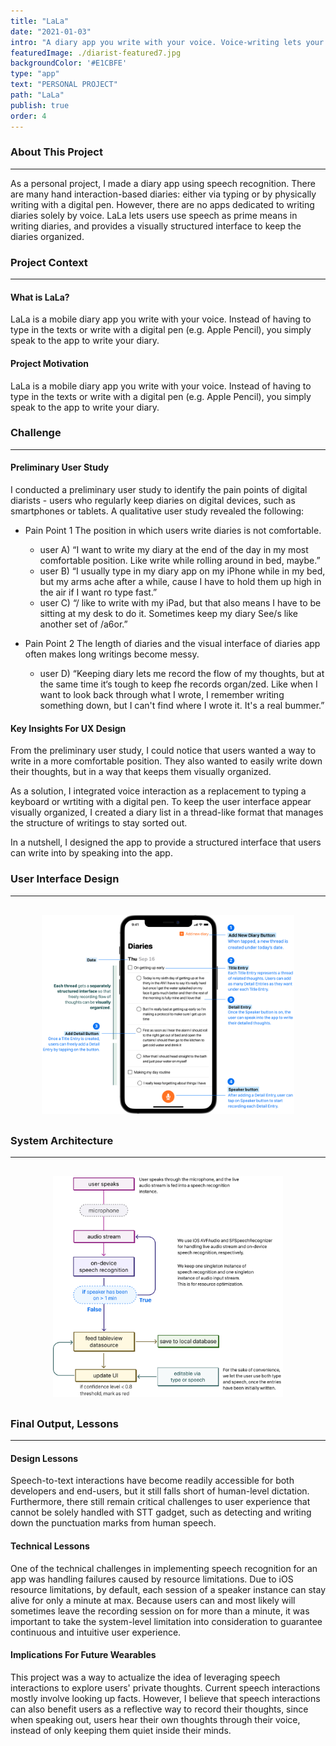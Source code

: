 ```yaml
---
title: "LaLa"
date: "2021-01-03"
intro: "A diary app you write with your voice. Voice-writing lets your hands free, while you write as quickly as you think."
featuredImage: ./diarist-featured7.jpg
backgroundColor: '#E1CBFE'
type: "app"
text: "PERSONAL PROJECT"
path: "LaLa"
publish: true
order: 4
---
```


### About This Project
---
As a personal project, I made a diary app using speech recognition.
There are many hand interaction-based diaries: either via typing or by physically writing with a digital pen. However, there are no apps dedicated to writing diaries solely by voice. LaLa lets users use speech as prime means in writing diaries, and provides a visually structured interface to keep the diaries organized. 

### Project Context
---
#### What is LaLa?
LaLa is a mobile diary app you write with your voice.
Instead of having to type in the texts or write with a digital pen (e.g. Apple Pencil), you simply 
speak to the app to write your diary.

#### Project Motivation
LaLa is a mobile diary app you write with your voice.
Instead of having to type in the texts or write with a digital pen (e.g. Apple Pencil), you simply 
speak to the app to write your diary.


### Challenge
---
#### Preliminary User Study
I conducted a preliminary user study to identify the pain points of digital diarists - users who 
regularly keep diaries on digital devices, such as smartphones or tablets. A qualitative user study 
revealed the following:

* Pain Point 1 The position in which users write diaries is not comfortable.
    * user A) “I want to write my diary at the end of the day in my most comfortable position. Like 
write while rolling around in bed, maybe.”
    * user B) “I usually type in my diary app on my iPhone while in my bed, but my arms ache after a 
while, cause I have to hold them up high in the air if I want ro type fast.”
    * user C) “/ like to write with my iPad, but that also means I have to be sitting at my desk to do 
it. Sometimes keep my diary See/s like another set of /a6or.”

* Pain Point 2 The length of diaries and the visual interface of diaries app often makes long 
writings become messy.
    * user D) “Keeping diary lets me record the flow of my thoughts, but at the same time it‘s tough to 
keep fhe records organ/zed. Like when I want to look back through what I wrote, I remember writing 
something down, but I can't find where I wrote it. It's a real bummer.”


#### Key Insights For UX Design
From the preliminary user study, I could notice that users wanted a way to write in a more 
comfortable position. They also wanted to easily write down their thoughts, but in a way that keeps 
them visually organized.

As a solution, I integrated voice interaction as a replacement to typing a keyboard or wrtiting 
with a digital pen. To keep the user interface appear visually organized, I created a diary list in 
a thread-like format that manages the structure of writings to stay sorted out.

In a nutshell, I designed the app to provide a structured interface that users can write into by 
speaking into the app.


### User Interface Design
---

<div class="projectImage" style="width:80%; margin: 30px auto;">
    <img src="./ui.jpg">
</div>

### System Architecture
---
<div class="projectImage" style="width:73%; margin: 30px auto;">
    <img src="./sys-arch.jpg">
</div>

### Final Output, Lessons
---
#### Design Lessons
Speech-to-text interactions have become readily accessible for both developers and end-users, but it still falls short of human-level dictation. Furthermore, there still remain critical challenges to user experience that cannot be solely handled with STT gadget, such as detecting and writing down the punctuation marks from human speech.


#### Technical Lessons
One of the technical challenges in implementing speech recognition for an app was handling failures caused by resource limitations. Due to iOS resource limitations, by default, each session of a speaker instance can stay alive for only a minute at max. Because users can and most likely will sometimes leave the recording session on for more than a minute, it was important to take the system-level limitation into consideration to guarantee continuous and intuitive user experience.


#### Implications For Future Wearables

This project was a way to actualize the idea of leveraging speech interactions to explore users' private thoughts. Current speech interactions mostly involve looking up facts. However, I believe that speech interactions can also benefit users as a reflective way to record their thoughts, since when speaking out, users hear their own thoughts through their voice, instead of only keeping them quiet inside their minds. 
